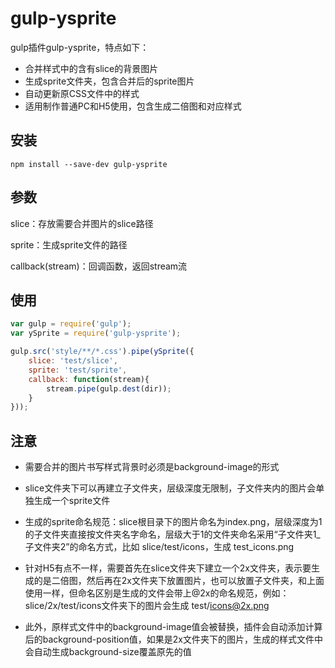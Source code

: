 # gulp-ysprite
gulp插件gulp-ysprite，特点如下：
* 合并样式中的含有slice的背景图片
* 生成sprite文件夹，包含合并后的sprite图片
* 自动更新原CSS文件中的样式
* 适用制作普通PC和H5使用，包含生成二倍图和对应样式

## 安装
```
npm install --save-dev gulp-ysprite
```
## 参数
slice：存放需要合并图片的slice路径

sprite：生成sprite文件的路径

callback(stream)：回调函数，返回stream流

## 使用
```Javascript
var gulp = require('gulp');
var ySprite = require('gulp-ysprite');

gulp.src('style/**/*.css').pipe(ySprite({
    slice: 'test/slice',
    sprite: 'test/sprite',
    callback: function(stream){
        stream.pipe(gulp.dest(dir));
    }
}));
```
## 注意
* 需要合并的图片书写样式背景时必须是background-image的形式

* slice文件夹下可以再建立子文件夹，层级深度无限制，子文件夹内的图片会单独生成一个sprite文件

* 生成的sprite命名规范：slice根目录下的图片命名为index.png，层级深度为1的子文件夹直接按文件夹名字命名，层级大于1的文件夹命名采用“子文件夹1_子文件夹2”的命名方式，比如 slice/test/icons，生成 test_icons.png

* 针对H5有点不一样，需要首先在slice文件夹下建立一个2x文件夹，表示要生成的是二倍图，然后再在2x文件夹下放置图片，也可以放置子文件夹，和上面使用一样，但命名区别是生成的文件会带上@2x的命名规范，例如：slice/2x/test/icons文件夹下的图片会生成 test/icons@2x.png

* 此外，原样式文件中的background-image值会被替换，插件会自动添加计算后的background-position值，如果是2x文件夹下的图片，生成的样式文件中会自动生成background-size覆盖原先的值
